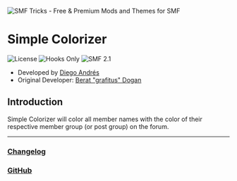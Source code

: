 ![SMF Tricks - Free & Premium Mods and Themes for SMF](https://smftricks.com/logos/logo.png)

# Simple Colorizer
![License](https://img.shields.io/badge/License-MPL%202.0-248049) ![Hooks Only](https://img.shields.io/badge/Hooks%20Only-Yes-6041a3) ![SMF 2.1](https://img.shields.io/badge/SMF-2.1-3f73a0)

* Developed by [Diego Andrés](https://github.com/DiegoAndresCortes)
* Original Developer: [Berat "grafitus" Dogan](https://github.com/beratdogan)

## Introduction
Simple Colorizer will color all member names with the color of their respective member group (or post group) on the forum.

---
### [Changelog](https://github.com/SMFTricks/SimpleColorizer/blob/master/CHANGELOG.md)
### [GitHub](https://github.com/SMFTricks/SimpleColorizer)